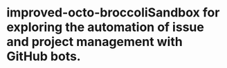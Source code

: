 # improved-octo-broccoliSandbox for exploring the automation of issue and project management with GitHub bots.
